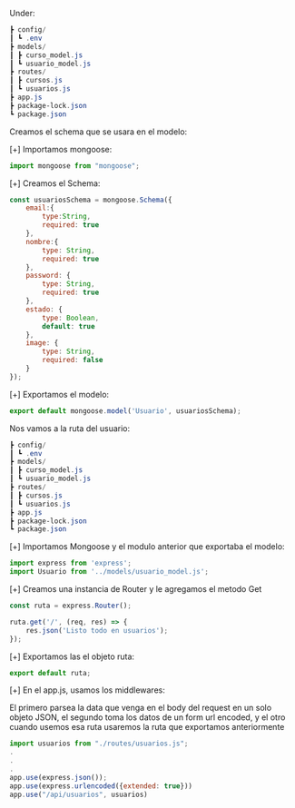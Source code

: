 Under:

```powershell hl:5
┣ config/  
┃ ┗ .env  
┣ models/  
┃ ┣ curso_model.js  
┃ ┗ usuario_model.js   
┣ routes/  
┃ ┣ cursos.js  
┃ ┗ usuarios.js  
┣ app.js  
┣ package-lock.json  
┗ package.json
```

Creamos el schema que se usara en el modelo:

[+] Importamos mongoose:

```js
import mongoose from "mongoose";
```

[+] Creamos el Schema:

```js
const usuariosSchema = mongoose.Schema({
    email:{
        type:String,
        required: true
    },
    nombre:{
        type: String,
        required: true
    },
    password: {
        type: String,
        required: true
    },
    estado: {
        type: Boolean,
        default: true
    },
    image: {
        type: String,
        required: false
    }
});
```

[+] Exportamos el modelo:

```js
export default mongoose.model('Usuario', usuariosSchema);
```

Nos vamos a la ruta del usuario:

```powershell hl:8
┣ config/  
┃ ┗ .env  
┣ models/  
┃ ┣ curso_model.js  
┃ ┗ usuario_model.js   
┣ routes/  
┃ ┣ cursos.js  
┃ ┗ usuarios.js  
┣ app.js  
┣ package-lock.json  
┗ package.json
```

[+] Importamos Mongoose y el modulo anterior que exportaba el modelo:

```js
import express from 'express';
import Usuario from '../models/usuario_model.js';
```

[+] Creamos una instancia de Router y le agregamos el metodo Get

```js
const ruta = express.Router();

ruta.get('/', (req, res) => {
    res.json('Listo todo en usuarios');
});
```

[+] Exportamos las el objeto ruta:

```js
export default ruta;
```

[+] En el app.js, usamos los middlewares:

El primero parsea la data que venga en el body del request en un solo objeto JSON, el segundo toma los datos de un form url encoded, y el otro cuando usemos esa ruta usaremos la ruta que exportamos anteriormente 

```js hl:1,7
import usuarios from "./routes/usuarios.js";
.
.
.
app.use(express.json());
app.use(express.urlencoded({extended: true}))
app.use("/api/usuarios", usuarios)
```

